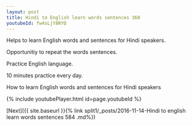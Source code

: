 ```yaml
---
layout: post
title: Hindi to English learn words sentences 368 
youtubeId: fw4sLjY8RYQ
---
```

 
 
Helps to learn English words and sentences for Hindi speakers.

Opportunitiy to repeat the words sentences. 

Practice English language. 
 
10 minutes practice every day. 
 
How to learn English words and sentences for Hindi speakers 
 
{% include youtubePlayer.html id=page.youtubeId %}
 
 
[Next]({{ site.baseurl }}{% link  split1/_posts/2016-11-14-Hindi to english learn words sentences 584 .md%})
 
